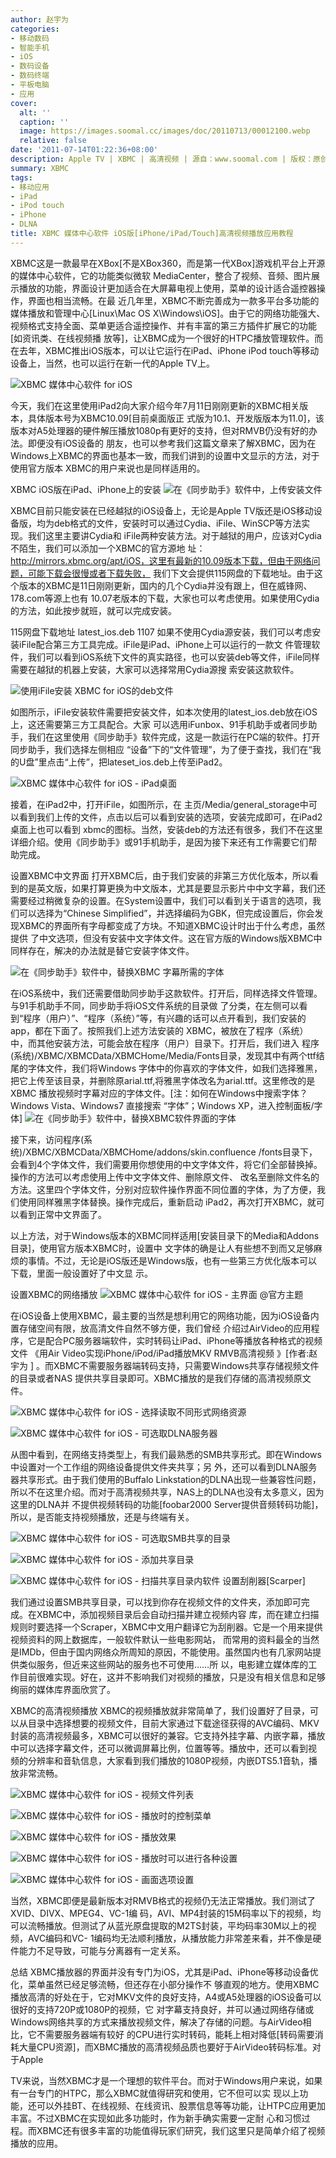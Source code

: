 ```yaml
---
author: 赵宇为
categories:
- 移动数码
- 智能手机
- iOS
- 数码设备
- 数码终端
- 平板电脑
- 应用
cover:
  alt: ''
  caption: ''
  image: https://images.soomal.cc/images/doc/20110713/00012100.webp
  relative: false
date: '2011-07-14T01:22:36+08:00'
description: Apple TV | XBMC | 高清视频 | 源自：www.soomal.com | 版权：原创 |  平均/总评分：07.59/129
summary: XBMC
tags:
- 移动应用
- iPad
- iPod touch
- iPhone
- DLNA
title: XBMC 媒体中心软件 iOS版[iPhone/iPad/Touch]高清视频播放应用教程
---
```


XBMC这是一款最早在XBox[不是XBox360，而是第一代XBox]游戏机平台上开源的媒体中心软件，它的功能类似微软
MediaCenter，整合了视频、音频、图片展示播放的功能，界面设计更加适合在大屏幕电视上使用，菜单的设计适合遥控器操作，界面也相当流畅。在最
近几年里，XBMC不断完善成为一款多平台多功能的媒体播放和管理中心[Linux\Mac OS 
X\Windows\iOS]。由于它的网络功能强大、视频格式支持全面、菜单更适合遥控操作、并有丰富的第三方插件扩展它的功能[如资讯类、在线视频播
放等]，让XBMC成为一个很好的HTPC播放管理软件。而在去年，XBMC推出iOS版本，可以让它运行在iPad、iPhone iPod 
touch等移动设备上，当然，也可以运行在新一代的Apple TV上。

![XBMC 媒体中心软件 for iOS](https://images.soomal.cc/images/doc/20110713/00012100.webp)




今天，我们在这里使用iPad2向大家介绍今年7月11日刚刚更新的XBMC相关版本，具体版本号为XBMC10.09[目前桌面版正
式版为10.1、开发版版本为11.0]，该版本对A5处理器的硬件解压播放1080p有更好的支持，但对RMVB仍没有好的办法。即便没有iOS设备的
朋友，也可以参考我们这篇文章来了解XBMC，因为在Windows上XBMC的界面也基本一致，而我们讲到的设置中文显示的方法，对于使用官方版本
XBMC的用户来说也是同样适用的。

XBMC iOS版在iPad、iPhone上的安装
![在《同步助手》软件中，上传安装文件](https://images.soomal.cc/images/doc/20110713/00012112.webp)




XBMC目前只能安装在已经越狱的iOS设备上，无论是Apple 
TV版还是iOS移动设备版，均为deb格式的文件，安装时可以通过Cydia、iFile、WinSCP等方法实现。我们这里主要讲Cydia和
iFile两种安装方法。对于越狱的用户，应该对Cydia不陌生，我们可以添加一个XBMC的官方源地
址：http://mirrors.xbmc.org/apt/iOS，这里有最新的10.09版本下载，但由于网络问题，可能下载会很慢或者下载失败，
我们下文会提供115网盘的下载地址。由于这个版本的XBMC是11日刚刚更新，国内的几个Cydia并没有跟上，但在威锋网、178.com等源上也有
10.07老版本的下载，大家也可以考虑使用。如果使用Cydia的方法，如此按步就班，就可以完成安装。


115网盘下载地址
latest_ios.deb 1107
如果不使用Cydia源安装，我们可以考虑安装iFile配合第三方工具完成。iFile是iPad、iPhone上可以运行的一款文
件管理软件，我们可以看到iOS系统下文件的真实路径，也可以安装deb等文件，iFile同样需要在越狱的机器上安装，大家可以选择常用Cydia源搜
索安装这款软件。

![使用iFile安装 XBMC for iOS的deb文件](https://images.soomal.cc/images/doc/20110713/00012097.webp)




如图所示，iFile安装软件需要把安装文件，如本次使用的latest_ios.deb放在iOS上，这还需要第三方工具配合。大家
可以选用iFunbox、91手机助手或者同步助手，我们在这里使用《同步助手》软件完成，这是一款运行在PC端的软件。打开同步助手，我们选择左侧相应
“设备”下的“文件管理”，为了便于查找，我们在“我的U盘”里点击“上传”，把lateset_ios.deb上传至iPad2。

![XBMC 媒体中心软件 for iOS - iPad桌面](https://images.soomal.cc/images/doc/20110713/00012113.webp)




接着，在iPad2中，打开iFile，如图所示，在 
主页/Media/general_storage中可以看到我们上传的文件，点击以后可以看到安装的选项，安装完成即可，在iPad2桌面上也可以看到
xbmc的图标。当然，安装deb的方法还有很多，我们不在这里详细介绍。使用《同步助手》或91手机助手，是因为接下来还有工作需要它们帮助完成。

设置XBMC中文界面
打开XBMC后，由于我们安装的非第三方优化版本，所以看到的是英文版，如果打算更换为中文版本，尤其是要显示影片中中文字幕，我们还
需要经过稍微复杂的设置。在System设置中，我们可以看到关于语言的选项，我们可以选择为“Chinese 
Simplified”，并选择编码为GBK，但完成设置后，你会发现XBMC的界面所有字母都变成了方块。不知道XBMC设计时出于什么考虑，虽然提供
了中文选项，但没有安装中文字体文件。这在官方版的Windows版XBMC中同样存在，解决的办法就是替它安装字体文件。

![在《同步助手》软件中，替换XBMC 字幕所需的字体](https://images.soomal.cc/images/doc/20110713/00012099.webp)




在iOS系统中，我们还需要借助同步助手这款软件。打开后，同样选择文件管理。与91手机助手不同，同步助手将iOS文件系统的目录做
了分类，在左侧可以看到“程序（用户）”、“程序（系统）”等，有兴趣的话可以点开看到，我们安装的app，都在下面了。按照我们上述方法安装的
XBMC，被放在了程序（系统）中，而其他安装方法，可能会放在程序（用户）目录下。打开后，我们进入 
程序(系统)/XBMC/XBMCData/XBMCHome/Media/Fonts目录，发现其中有两个ttf结尾的字体文件，我们将Windows
字体中的你喜欢的字体文件，如我们选择雅黑，把它上传至该目录，并删除原arial.ttf,将雅黑字体改名为arial.ttf。这里修改的是XBMC
播放视频时字幕对应的字体文件。[注：如何在Windows中搜索字体？Windows Vista、Windows7 直接搜索 
“字体”；Windows XP，进入控制面板/字体]
![在《同步助手》软件中，替换XBMC软件界面的字体](https://images.soomal.cc/images/doc/20110713/00012098.webp)




接下来，访问程序(系统)/XBMC/XBMCData/XBMCHome/addons/skin.confluence
/fonts目录下，会看到4个字体文件，我们需要用你想使用的中文字体文件，将它们全部替换掉。操作的方法可以考虑使用上传中文字体文件、删除原文件、
改名至删除文件名的方法。这里四个字体文件，分别对应软件操作界面不同位置的字体，为了方便，我们使用同样雅黑字体替换。操作完成后，重新启动
iPad2，再次打开XBMC，就可以看到正常中文界面了。

以上方法，对于Windows版本的XBMC同样适用[安装目录下的Media和Addons目录]，使用官方版本XBMC时，设置中
文字体的确是让人有些想不到而又足够麻烦的事情。不过，无论是iOS版还是Windows版，也有一些第三方优化版本可以下载，里面一般设置好了中文显
示。

设置XBMC的网络播放
![XBMC 媒体中心软件 for iOS - 主界面 @官方主题](https://images.soomal.cc/images/doc/20110713/00012101.webp)




在iOS设备上使用XBMC，最主要的当然是想利用它的网络功能，因为iOS设备内置存储空间有限，放高清文件自然不够方便，我们曾经
介绍过AirVideo的应用程序，它是配合PC服务器端软件，实时转码让iPad、iPhone等播放各种格式的视频文件
《用Air Video实现iPhone/iPod/iPad播放MKV RMVB高清视频 》[作者:赵宇为 ]
。而XBMC不需要服务器端转码支持，只需要Windows共享存储视频文件的目录或者NAS 
提供共享目录即可。XBMC播放的是我们存储的高清视频原文件。


![XBMC 媒体中心软件 for iOS - 选择读取不同形式网络资源](https://images.soomal.cc/images/doc/20110713/00012102.webp)




![XBMC 媒体中心软件 for iOS - 可选取DLNA服务器](https://images.soomal.cc/images/doc/20110713/00012103.webp)




从图中看到，在网络支持类型上，有我们最熟悉的SMB共享形式。即在Windows中设置对一个工作组的网络设备提供文件夹共享；另
外，还可以看到DLNA服务器共享形式。由于我们使用的Buffalo 
Linkstation的DLNA出现一些兼容性问题，所以不在这里介绍。而对于高清视频共享，NAS上的DLNA也没有太多意义，因为这里的DLNA并
不提供视频转码的功能[foobar2000 Server提供音频转码功能]，所以，是否能支持视频播放，还是与终端有关。


![XBMC 媒体中心软件 for iOS - 可选取SMB共享的目录](https://images.soomal.cc/images/doc/20110713/00012104.webp)




![XBMC 媒体中心软件 for iOS - 添加共享目录](https://images.soomal.cc/images/doc/20110713/00012105.webp)




![XBMC 媒体中心软件 for iOS - 扫描共享目录内软件 设置刮削器[Scarper]](https://images.soomal.cc/images/doc/20110713/00012106.webp)




我们通过设置SMB共享目录，可以找到你存在视频文件的文件夹，添加即可完成。在XBMC中，添加视频目录后会自动扫描并建立视频内容
库，而在建立扫描规则时要选择一个Scraper，XBMC中文用户翻译它为刮削器。它是一个用来提供视频资料的网上数据库，一般软件默认一些电影网站，
而常用的资料最全的当然是IMDb，但由于国内网络众所周知的原因，不能使用。虽然国内也有几家网站提供类似服务，但近来这些网站的服务也不可使用……所
以，电影建立媒体库的工作目前很难实现。好在，这并不影响我们对视频的播放，只是没有相关信息和足够绚丽的媒体库界面欣赏了。

XBMC的高清视频播放
XBMC的视频播放就非常简单了，我们设置好了目录，可以从目录中选择想要的视频文件，目前大家通过下载途径获得的AVC编码、MKV
封装的高清视频最多，XBMC可以很好的兼容。它支持外挂字幕、内嵌字幕，播放中可以选择字幕文件，还可以微调屏幕比例，位置等等。播放中，还可以看到视
频的分辨率和音轨信息，大家看到我们播放的1080P视频，内嵌DTS5.1音轨，播放非常流畅。

![XBMC 媒体中心软件 for iOS - 视频文件列表](https://images.soomal.cc/images/doc/20110713/00012107.webp)




![XBMC 媒体中心软件 for iOS - 播放时的控制菜单](https://images.soomal.cc/images/doc/20110713/00012108.webp)




![XBMC 媒体中心软件 for iOS - 播放效果](https://images.soomal.cc/images/doc/20110713/00012109.webp)




![XBMC 媒体中心软件 for iOS - 播放时可以进行各种设置](https://images.soomal.cc/images/doc/20110713/00012110.webp)




![XBMC 媒体中心软件 for iOS - 画面选项设置](https://images.soomal.cc/images/doc/20110713/00012111.webp)




当然，XBMC即便是最新版本对RMVB格式的视频仍无法正常播放。我们测试了XVID、DIVX、MPEG4、VC-1编
码，AVI、MP4封装的15M码率以下的视频，均可以流畅播放。但测试了从蓝光原盘提取的M2TS封装，平均码率30M以上的视频，AVC编码和VC-
1编码均无法顺利播放，从播放能力非常差来看，并不像是硬件能力不足导致，可能与分离器有一定关系。

总结
XBMC播放器的界面并没有专门为iOS，尤其是iPad、iPhone等移动设备优化，菜单虽然已经足够流畅，但还存在小部分操作不
够直观的地方。使用XBMC播放高清的好处在于，它对MKV文件的良好支持，A4或A5处理器的iOS设备可以很好的支持720P或1080P的视频，它
对字幕支持良好，并可以通过网络存储或Windows网络共享的方式来播放视频文件，解决了存储的问题。与AirVideo相比，它不需要服务器端有较好
的CPU进行实时转码，能耗上相对降低[转码需要消耗大量CPU资源]，而XBMC播放的高清视频品质也要好于AirVideo转码标准。对于Apple
 
TV来说，当然XBMC才是一个理想的软件平台。而对于Windows用户来说，如果有一台专门的HTPC，那么XBMC就值得研究和使用，它不但可以实
现以上功能，还可以外挂BT、在线视频、在线资讯、股票信息等等功能，让HTPC应用更加丰富。不过XBMC在实现如此多功能时，作为新手确实需要一定耐
心和习惯过程。而XBMC还有很多丰富的功能值得玩家们研究，我们这里只是简单介绍了视频播放的应用。